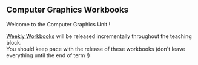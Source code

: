 ## Computer Graphics Workbooks

Welcome to the Computer Graphics Unit !

<a href="Weekly%20Workbooks/">Weekly Workbooks</a> will be released incrementally throughout the teaching block.  
You should keep pace with the release of these workbooks (don't leave everything until the end of term !)
